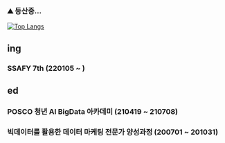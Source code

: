 ### ⛰️ 등산중...

[![Top Langs](https://github-readme-stats.vercel.app/api/top-langs/?username=jangwonseok17)](http://github.com/anuraghazra/github-readme-stats)

## ing
### SSAFY 7th (220105 ~ )

## ed
### POSCO 청년 AI BigData 아카데미 (210419 ~ 210708)
### 빅데이터를 활용한 데이터 마케팅 전문가 양성과정 (200701 ~ 201031)

